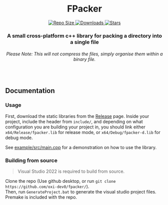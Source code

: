 <h1 align="center"> FPacker </h2>
<p align="center">
    <a href="#">
        <img src="https://img.shields.io/github/repo-size/oxi-dev0/fpacker" alt="Repo Size">
    </a>
    <a href="https://github.com/oxi-dev0/fpacker/releases/tag/v1.0">
        <img src="https://img.shields.io/github/downloads/oxi-dev0/fpacker/total" alt="Downloads">
    </a>
    <a href="#">
        <img src="https://img.shields.io/github/stars/oxi-dev0/fpacker" alt="Stars">
    </a>
</p>

<h3 align="center"> A small cross-platform c++ library for packing a directory into a single file </h3>
<h6 align="center"> Please Note: This will not compress the files, simply organise them within a binary file. </h6>
<br>
<h2> Documentation </h2>
<h3> Usage </h3>

First, download the static libraries from the [Release](https://github.com/oxi-dev0/fpacker/releases/tag/v1.0) page. Inside your project, include the header from `include/`, and depending on what configuration you are building your project in, you should link either `x64/Release/fpacker.lib` for release mode, or `x64/Debug/fpacker-d.lib` for debug mode.

See [example/src/main.cpp](https://github.com/oxi-dev0/fpacker/blob/main/example/src/main.cpp) for a demonstration on how to use the library.

<h3> Building from source </h3>

> Visual Studio 2022 is required to build from source.


Clone the repo (Use github desktop, or run `git clone https://github.com/oxi-dev0/fpacker/`).  
Then, run `GenerateProject.bat` to generate the visual studio project files. Premake is included with the repo.
